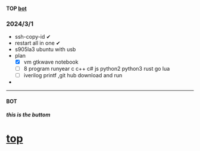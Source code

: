 #### TOP [bot](#bot)

### 2024/3/1
- ssh-copy-id ✔
- restart all in one ✔
- s905la3 ubuntu with usb
- plan 
  - [x] vm gtkwave notebook
  - [ ] 8 program runyear c c++ c# js python2 python3 rust go lua
  - [ ] iverilog printf ,git hub download and run
- 
---
#### BOT    
##### this is the buttom   

[top](#top)
===



